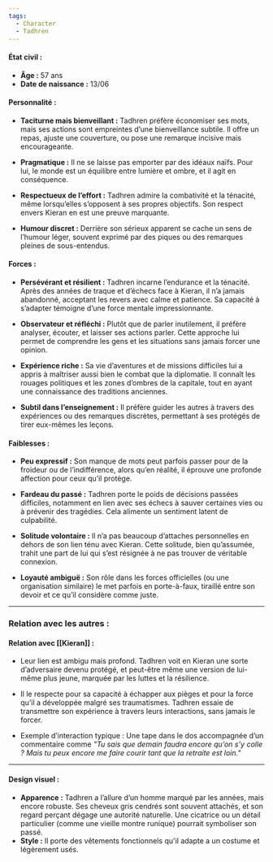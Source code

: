 ```yaml
---
tags:
  - Character
  - Tadhren
---
```


#### **État civil :**

- **Âge :** 57 ans  
- **Date de naissance :** 13/06
#### **Personnalité :**

- **Taciturne mais bienveillant :** 
    Tadhren préfère économiser ses mots, mais ses actions sont empreintes d’une bienveillance subtile. Il offre un repas, ajuste une couverture, ou pose une remarque incisive mais encourageante.
    
- **Pragmatique :**
    Il ne se laisse pas emporter par des idéaux naïfs. Pour lui, le monde est un équilibre entre lumière et ombre, et il agit en conséquence.
    
- **Respectueux de l’effort :**
    Tadhren admire la combativité et la ténacité, même lorsqu’elles s’opposent à ses propres objectifs. Son respect envers Kieran en est une preuve marquante.
    
- **Humour discret :**
    Derrière son sérieux apparent se cache un sens de l’humour léger, souvent exprimé par des piques ou des remarques pleines de sous-entendus.
    

#### **Forces :**

- **Persévérant et résilient :** 
    Tadhren incarne l’endurance et la ténacité. Après des années de traque et d’échecs face à Kieran, il n’a jamais abandonné, acceptant les revers avec calme et patience. Sa capacité à s’adapter témoigne d’une force mentale impressionnante.
    
- **Observateur et réfléchi :** 
    Plutôt que de parler inutilement, il préfère analyser, écouter, et laisser ses actions parler. Cette approche lui permet de comprendre les gens et les situations sans jamais forcer une opinion.
    
- **Expérience riche :** 
    Sa vie d’aventures et de missions difficiles lui a appris à maîtriser aussi bien le combat que la diplomatie. Il connaît les rouages politiques et les zones d’ombres de la capitale, tout en ayant une connaissance des traditions anciennes.
    
- **Subtil dans l’enseignement :** 
    Il préfère guider les autres à travers des expériences ou des remarques discrètes, permettant à ses protégés de tirer eux-mêmes les leçons.
    

#### **Faiblesses :**

- **Peu expressif :** 
    Son manque de mots peut parfois passer pour de la froideur ou de l’indifférence, alors qu’en réalité, il éprouve une profonde affection pour ceux qu’il protège.
    
- **Fardeau du passé :** 
    Tadhren porte le poids de décisions passées difficiles, notamment en lien avec ses échecs à sauver certaines vies ou à prévenir des tragédies. Cela alimente un sentiment latent de culpabilité.
    
- **Solitude volontaire :** 
    Il n’a pas beaucoup d’attaches personnelles en dehors de son lien ténu avec Kieran. Cette solitude, bien qu’assumée, trahit une part de lui qui s’est résignée à ne pas trouver de véritable connexion.
    
- **Loyauté ambiguë :** 
    Son rôle dans les forces officielles (ou une organisation similaire) le met parfois en porte-à-faux, tiraillé entre son devoir et ce qu’il considère comme juste.

---
### **Relation avec les autres :**
#### **Relation avec [[Kieran]] :**

- Leur lien est ambigu mais profond. Tadhren voit en Kieran une sorte d’adversaire devenu protégé, et peut-être même une version de lui-même plus jeune, marquée par les luttes et la résilience.
  
- Il le respecte pour sa capacité à échapper aux pièges et pour la force qu’il a développée malgré ses traumatismes. Tadhren essaie de transmettre son expérience à travers leurs interactions, sans jamais le forcer.
  
- Exemple d’interaction typique : Une tape dans le dos accompagnée d’un commentaire comme _"Tu sais que demain faudra encore qu’on s’y colle ? Mais tu peux encore me faire courir tant que la retraite est loin."_

---
#### **Design visuel :**

- **Apparence :** Tadhren a l’allure d’un homme marqué par les années, mais encore robuste. Ses cheveux gris cendrés sont souvent attachés, et son regard perçant dégage une autorité naturelle. Une cicatrice ou un détail particulier (comme une vieille montre runique) pourrait symboliser son passé.
- **Style :** Il porte des vêtements fonctionnels qu'il adapte a un costume et légèrement usés. 